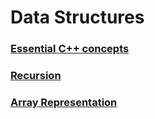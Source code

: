 # Data Structures

### [Essential C++ concepts](https://github.com/arpitbaheti2002/Data-Structures-and-Algorithms/blob/main/Data-Structures/cpp-concepts)

### [Recursion](https://github.com/arpitbaheti2002/Data-Structures-and-Algorithms/blob/main/Data-Structures/recursion)

### [Array Representation](https://github.com/arpitbaheti2002/Data-Structures-and-Algorithms/blob/main/Data-Structures/array)